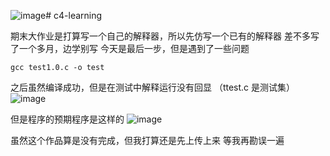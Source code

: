 ![image](https://github.com/user-attachments/assets/fbc6cbb7-a567-4dad-ab5a-659d6450dabd)# c4-learning

期末大作业是打算写一个自己的解释器，所以先仿写一个已有的解释器
差不多写了一个多月，边学别写
今天是最后一步，但是遇到了一些问题
```
gcc test1.0.c -o test
```
之后虽然编译成功，但是在测试中解释运行没有回显
（ttest.c 是测试集）
![image](https://github.com/user-attachments/assets/63c11e23-9c95-4a8d-b663-940af4794585)

但是程序的预期程序是这样的
![image](https://github.com/user-attachments/assets/c20a496f-9047-4561-ba1a-f46846e00958)

虽然这个作品算是没有完成，但我打算还是先上传上来
等我再勘误一遍
